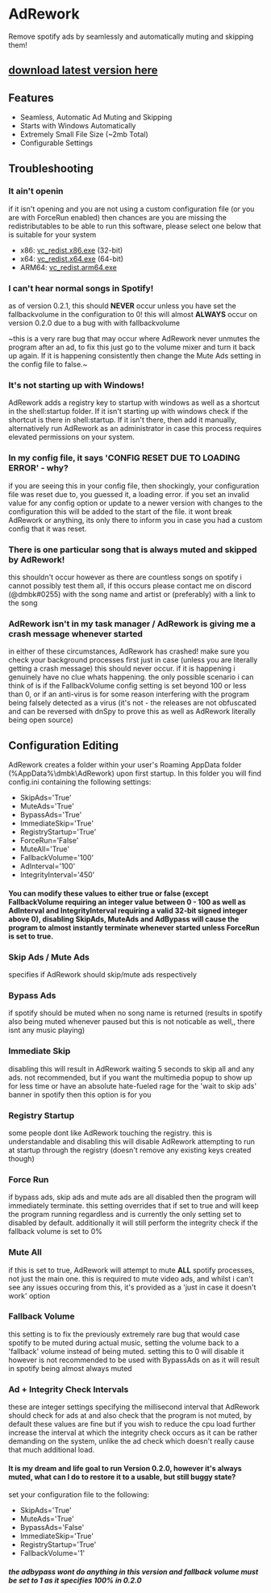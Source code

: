 # AdRework
Remove spotify ads by seamlessly and automatically muting and skipping them!
## [download latest version here](https://github.com/lily-software/AdRework/releases/latest)

## Features
* Seamless, Automatic Ad Muting and Skipping
* Starts with Windows Automatically
* Extremely Small File Size (~2mb Total)
* Configurable Settings

## Troubleshooting
### It ain't openin
if it isn't opening and you are not using a custom configuration file (or you are with ForceRun enabled) then chances are you are missing the redistributables to be able to run this software, please select one below that is suitable for your system
* x86: [vc_redist.x86.exe](https://aka.ms/vs/16/release/vc_redist.x86.exe) (32-bit)
* x64: [vc_redist.x64.exe](https://aka.ms/vs/16/release/vc_redist.x64.exe) (64-bit)
* ARM64: [vc_redist.arm64.exe](https://aka.ms/vs/16/release/VC_redist.arm64.exe)

### I can't hear normal songs in Spotify!
as of version 0.2.1, this should **NEVER** occur unless you have set the fallbackvolume in the configuration to 0!
this will almost **ALWAYS** occur on version 0.2.0 due to a bug with with fallbackvolume

~this is a very rare bug that may occur where AdRework never unmutes the program after an ad, to fix this just go to the volume mixer and turn it back up again. If it is happening consistently then change the Mute Ads setting in the config file to false.~

### It's not starting up with Windows!
AdRework adds a registry key to startup with windows as well as a shortcut in the shell:startup folder. If it isn't starting up with windows check if the shortcut is there in shell:startup. If it isn't there, then add it manually, alternatively run AdRework as an administrator in case this process requires elevated permissions on your system.

### In my config file, it says 'CONFIG RESET DUE TO LOADING ERROR' - why?
if you are seeing this in your config file, then shockingly, your configuration file was reset due to, you guessed it, a loading error. if you set an invalid value for any config option or update to a newer version with changes to the configuration this will be added to the start of the file. it wont break AdRework or anything, its only there to inform you in case you had a custom config that it was reset.

### There is one particular song that is always muted and skipped by AdRework!
this shouldn't occur however as there are countless songs on spotify i cannot possibly test them all, if this occurs please contact me on discord (@dmbk#0255) with the song name and artist or (preferably) with a link to the song

### AdRework isn't in my task manager / AdRework is giving me a crash message whenever started
in either of these circumstances, AdRework has crashed! make sure you check your background processes first just in case (unless you are literally getting a crash message) this should never occur. if it is happening i genuinely have no clue whats happening. the only possible scenario i can think of is if the FallbackVolume config setting is set beyond 100 or less than 0, or if an anti-virus is for some reason interfering with the program being falsely detected as a virus (it's not - the releases are not obfuscated and can be reversed with dnSpy to prove this as well as AdRework literally being open source)

## Configuration Editing
AdRework creates a folder within your user's Roaming AppData folder (%AppData%\dmbk\AdRework) upon first startup.
In this folder you will find config.ini containing the following settings:
* SkipAds='True'
* MuteAds='True'
* BypassAds='True'
* ImmediateSkip='True'
* RegistryStartup='True'
* ForceRun='False'
* MuteAll='True'
* FallbackVolume='100'
* AdInterval='100'
* IntegrityInterval='450'
#### You can modify these values to either true or false (except FallbackVolume requiring an integer value between 0 - 100 as well as AdInterval and IntegrityInterval requiring a valid 32-bit signed integer above 0), disabling SkipAds, MuteAds and AdBypass will cause the program to almost instantly terminate whenever started unless ForceRun is set to true.

### Skip Ads / Mute Ads
specifies if AdRework should skip/mute ads respectively

### Bypass Ads
if spotify should be muted when no song name is returned (results in spotify also being muted whenever paused but this is not noticable as well,, there isnt any music playing)

### Immediate Skip
disabling this will result in AdRework waiting 5 seconds to skip all and any ads. not recommended, but if you want the multimedia popup to show up for less time or have an absolute hate-fueled rage for the 'wait to skip ads' banner in spotify then this option is for you

### Registry Startup
some people dont like AdRework touching the registry. this is understandable and disabling this will disable AdRework attempting to run at startup through the registry (doesn't remove any existing keys created though)

### Force Run
if bypass ads, skip ads and mute ads are all disabled then the program will immediately terminate. this setting overrides that if set to true and will keep the program running regardless and is currently the only setting set to disabled by default. additionally it will still perform the integrity check if the fallback volume is set to 0%

### Mute All
if this is set to true, AdRework will attempt to mute **ALL** spotify processes, not just the main one. this is required to mute video ads, and whilst i can't see any issues occuring from this, it's provided as a 'just in case it doesn't work' option

### Fallback Volume
this setting is to fix the previously extremely rare bug that would case spotify to be muted during actual music, setting the volume back to a 'fallback' volume instead of being muted. setting this to 0 will disable it however is not recommended to be used with BypassAds on as it will result in spotify being almost always muted

### Ad + Integrity Check Intervals
these are integer settings specifying the millisecond interval that AdRework should check for ads at and also check that the program is not muted, by default these values are fine but if you wish to reduce the cpu load further increase the interval at which the integrity check occurs as it can be rather demanding on the system, unlike the ad check which doesn't really cause that much additional load.

#### It is my dream and life goal to run Version 0.2.0, however it's always muted, what can I do to restore it to a usable, but still buggy state?
set your configuration file to the following:
* SkipAds='True'
* MuteAds='True'
* BypassAds='False'
* ImmediateSkip='True'
* RegistryStartup='True'
* FallbackVolume='1'
##### the adbypass wont do anything in this version and fallback volume must be set to 1 as it specifies 100% in 0.2.0
